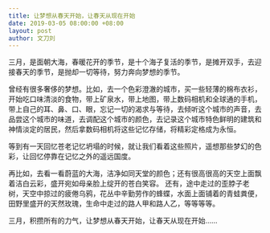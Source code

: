 ```yaml
---
title: 让梦想从春天开始，让春天从现在开始
date: 2019-03-05 08:00:00 +08:00
layout: post
author: 文刀刘
---
```


三月，是面朝大海，春暖花开的季节，是十个海子复活的季节，是摊开双手，去迎接春天的季节，是抛却一切等待，努力奔向梦想的季节。

曾经有很多奢侈的梦想。比如，去一个色彩澄澈的城市，买一些轻薄的棉布衣衫，开始吃口味清淡的食物，带上矿泉水，带上地图，带上数码相机和全球通的手机，带上自己的耳、鼻、口、眼，忘记一切的渴求与等待，去倾听这个城市的声音，去品尝这个城市的味道，去调配这个城市的颜色，去记录这个城市特色鲜明的建筑和神情淡定的居民，然后拿数码相机将这些记忆存储，将精彩定格成为永恒。

等到有一天回忆苍老记忆坍塌的时候，就让我们看着这些照片，遥想那些梦幻的色彩，让回忆停靠在记忆之外的遥远国度。

再比如，去看一看蔚蓝的大海，洁净如同天堂的颜色；还有很高很高的天空上面飘着洁白云彩，盛开宛如母亲脸上绽开的苍白笑容。
还有，途中走过的歪脖子老树，天空中掠过的疲倦乌鸦，花丛中辛勤劳作的蜂蝶，水面上面铺着的青蛙粪便，田野里盛开的天然玫瑰，生命中走过的路人甲和路人乙，等等等等。

三月，积攒所有的力气，让梦想从春天开始，让春天从现在开始……